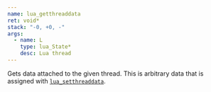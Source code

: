 ```yaml
---
name: lua_getthreaddata
ret: void*
stack: "-0, +0, -"
args:
  - name: L
    type: lua_State*
    desc: Lua thread
---
```


Gets data attached to the given thread. This is arbitrary data that is assigned with [`lua_setthreaddata`](#lua_setthreaddata).
